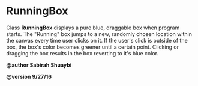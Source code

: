 # RunningBox

Class __RunningBox__ displays a pure blue, draggable box when program starts.
The "Running" box jumps to a new, randomly chosen location within the canvas every time user
clicks on it. If the user's click is outside of the box, the box's color becomes greener
until a certain point. Clicking or dragging the box results in the box reverting to it's
blue color.


__@author Sabirah Shuaybi__
 
__@version 9/27/16__
